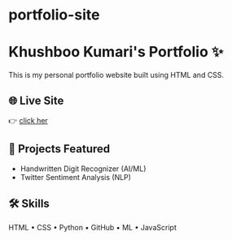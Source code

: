 # portfolio-site
# Khushboo Kumari's Portfolio ✨

This is my personal portfolio website built using HTML and CSS.

## 🌐 Live Site
👉 [click her](https://khushbu889.github.io/portfolio-site/)

## 📌 Projects Featured
- Handwritten Digit Recognizer (AI/ML)
- Twitter Sentiment Analysis (NLP)

## 🛠 Skills
HTML • CSS • Python • GitHub • ML • JavaScript
